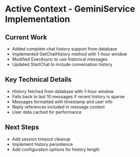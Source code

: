 # Active Context - GeminiService Implementation

## Current Work
- Added complete chat history support from database
- Implemented GetChatHistory method with 1-hour window
- Modified ExecAsync to use historical messages
- Updated StartChat to include conversation history

## Key Technical Details
- History fetched from database with 1-hour window
- Falls back to last 10 messages if recent history is sparse
- Messages formatted with timestamp and user info
- Reply references included in message context
- User data cached for performance

## Next Steps
- Add session timeout cleanup
- Implement history persistence
- Add configuration options for history length

